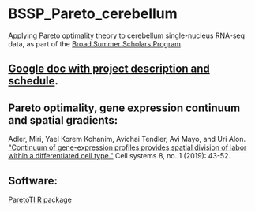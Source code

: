 # BSSP_Pareto_cerebellum
Applying Pareto optimality theory to cerebellum single-nucleus RNA-seq data, as part of the [Broad Summer Scholars Program](https://www.broadinstitute.org/partnerships/education/k-12-outreach/broad-summer-scholars-program).

## [Google doc with project description and schedule](https://docs.google.com/document/d/1j-vu-AOYDyp7EuDe9WwsBKeOEOgi8P5b53FwvDYAKY8/edit?usp=sharing).

## Pareto optimality, gene expression continuum and spatial gradients:
Adler, Miri, Yael Korem Kohanim, Avichai Tendler, Avi Mayo, and Uri Alon. ["Continuum of gene-expression profiles provides spatial division of labor within a differentiated cell type."](https://www.sciencedirect.com/science/article/pii/S2405471218304824) Cell systems 8, no. 1 (2019): 43-52.

## Software:
[ParetoTI R package](https://github.com/vitkl/ParetoTI)


